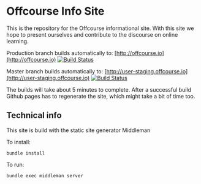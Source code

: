 # Offcourse Info Site

This is the repository for the Offcourse informational site. With this site we hope to present ourselves and contribute to the discourse on online learning.

Production branch builds automatically to: [http://offcourse.io](http://offcourse.io) [![Build Status](https://travis-ci.org/OffCourse/offcourse-documentation.svg?branch=production)](https://travis-ci.org/OffCourse/offcourse-documentation)

Master branch builds automatically to: [http://user-staging.offcourse.io](http://user-staging.offcourse.io)
[![Build Status](https://travis-ci.org/OffCourse/offcourse-documentation.svg?branch=master)](https://travis-ci.org/OffCourse/offcourse-documentation)

The builds will take about 5 minutes to complete. After a successful build Github pages has to regenerate the site, which might take a bit of time too.

## Technical info

This site is build with the static site generator Middleman

To install:
```
bundle install
```

To run:
``` 
bundle exec middleman server
```